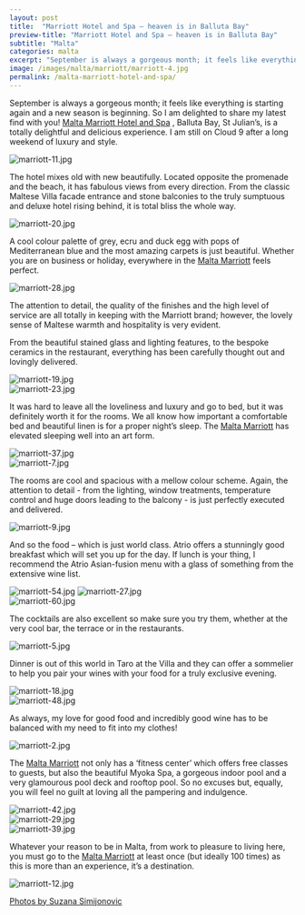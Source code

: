 ```yaml
---
layout: post
title:  "Marriott Hotel and Spa – heaven is in Balluta Bay"
preview-title: "Marriott Hotel and Spa – heaven is in Balluta Bay"
subtitle: "Malta"
categories: malta
excerpt: "September is always a gorgeous month; it feels like everything is starting again and a new season is beginning. So I am delighted to share my latest find with you" 
image: /images/malta/marriott/marriott-4.jpg
permalink: /malta-marriott-hotel-and-spa/
---
```


September is always a gorgeous month; it feels like everything is starting again and a new season is beginning. So I am delighted to share my latest find with you! <a href="https://www.marriott.com/hotels/travel/mlamc-malta-marriott-hotel-and-spa/" target="_blank">Malta Marriott Hotel and Spa</a> , Balluta Bay, St Julian’s, is a totally delightful and delicious experience. I am still on Cloud 9 after a long weekend of luxury and style.

<img src="{{ '/images/malta/marriott/marriott-11.jpg' | prepend: SourceUrl }}" alt="marriott-11.jpg">

The hotel mixes old with new beautifully. Located opposite the promenade and the beach, it has fabulous views from every direction. From the classic Maltese Villa facade entrance and stone balconies to the truly sumptuous and deluxe hotel rising behind, it is total bliss the whole way. 

<img src="{{ '/images/malta/marriott/marriott-20.jpg' | prepend: SourceUrl }}" alt="marriott-20.jpg">

A cool colour palette of grey, ecru and duck egg with pops of Mediterranean blue and the most amazing carpets is just beautiful. Whether you are on business or holiday, everywhere in the <a href="https://www.marriott.com/hotels/travel/mlamc-malta-marriott-hotel-and-spa/" target="_blank">Malta Marriott</a> feels perfect.

<div class="row no-gutters">
    <div class="col-md-6 col-sm-12">
        <div class="post-left-image" style="background: url(../images/malta/marriott/marriott-13.jpg) no-repeat; background-size: cover; margin-right: 0.5rem; max-height: 600px !important"></div>
    </div>
    <div class="col-md-6 col-sm-12">
        <div class="post-right-image" style="background: url(../images/malta/marriott/marriott-15.jpg) no-repeat; background-size: cover; margin-left: 0.5rem; max-height: 600px !important"></div>
    </div>
</div>

<img src="{{ '/images/malta/marriott/marriott-28.jpg' | prepend: SourceUrl }}" alt="marriott-28.jpg">

The attention to detail, the quality of the finishes and the high level of service are all totally in keeping with the Marriott brand; however, the lovely sense of Maltese warmth and hospitality is very evident.

<div class="row no-gutters">
    <div class="col-md-6 col-sm-12">
        <div class="post-left-image" style="background: url(../images/malta/marriott/marriott-17.jpg) no-repeat; background-size: cover; margin-right: 0.5rem; max-height: 600px !important"></div>
    </div>
    <div class="col-md-6 col-sm-12">
        <div class="post-right-image" style="background: url(../images/malta/marriott/marriott-21.jpg) no-repeat; background-size: cover; margin-left: 0.5rem; max-height: 600px !important"></div>
    </div>
</div>

From the beautiful stained glass and lighting features, to the bespoke ceramics in the restaurant, everything has been carefully thought out and lovingly delivered.

<img src="{{ '/images/malta/marriott/marriott-19.jpg' | prepend: SourceUrl }}" alt="marriott-19.jpg">

<div class="row no-gutters">
    <div class="col-md-6 col-sm-12">
        <div class="post-left-image" style="background: url(../images/malta/marriott/marriott-22.jpg) no-repeat; background-size: cover; margin-right: 0.5rem; max-height: 600px !important"></div>
    </div>
    <div class="col-md-6 col-sm-12">
        <div class="post-right-image" style="background: url(../images/malta/marriott/marriott-24.jpg) no-repeat; background-size: cover; margin-left: 0.5rem; max-height: 600px !important"></div>
    </div>
</div>

<div class="row no-gutters">
    <div class="col-md-6 col-sm-12">
        <div class="post-left-image" style="background: url(../images/malta/marriott/marriott-61.jpg) no-repeat; background-size: cover; margin-right: 0.5rem; max-height: 600px !important"></div>
    </div>
    <div class="col-md-6 col-sm-12">
        <div class="post-right-image" style="background: url(../images/malta/marriott/marriott-62.jpg) no-repeat; background-size: cover; margin-left: 0.5rem; max-height: 600px !important"></div>
    </div>
</div>

<img src="{{ '/images/malta/marriott/marriott-23.jpg' | prepend: SourceUrl }}" alt="marriott-23.jpg">

It was hard to leave all the loveliness and luxury and go to bed, but it was definitely worth it for the rooms. We all know how important a comfortable bed and beautiful linen is for a proper night’s sleep. The <a href="https://www.marriott.com/hotels/travel/mlamc-malta-marriott-hotel-and-spa/" target="_blank">Malta Marriott</a> has elevated sleeping well into an art form.

<img src="{{ '/images/malta/marriott/marriott-37.jpg' | prepend: SourceUrl }}" alt="marriott-37.jpg">

<div class="row no-gutters">
    <div class="col-md-6 col-sm-12">
        <div class="post-left-image" style="background: url(../images/malta/marriott/marriott-33.jpg) no-repeat; background-size: cover; margin-right: 0.5rem; max-height: 600px !important"></div>
    </div>
    <div class="col-md-6 col-sm-12">
        <div class="post-right-image" style="background: url(../images/malta/marriott/marriott-34.jpg) no-repeat; background-size: cover; margin-left: 0.5rem; max-height: 600px !important"></div>
    </div>
</div>

<img src="{{ '/images/malta/marriott/marriott-7.jpg' | prepend: SourceUrl }}" alt="marriott-7.jpg">

<div class="row no-gutters">
    <div class="col-md-6 col-sm-12">
        <div class="post-left-image" style="background: url(../images/malta/marriott/marriott-32.jpg) no-repeat; background-size: cover; margin-right: 0.5rem; max-height: 600px !important"></div>
    </div>
    <div class="col-md-6 col-sm-12">
        <div class="post-right-image" style="background: url(../images/malta/marriott/marriott-6.jpg) no-repeat; background-size: cover; margin-left: 0.5rem; max-height: 600px !important"></div>
    </div>
</div>

The rooms are cool and spacious with a mellow colour scheme. Again, the attention to detail - from the lighting, window treatments, temperature control and huge doors leading to the balcony - is just perfectly executed and delivered.

<img src="{{ '/images/malta/marriott/marriott-9.jpg' | prepend: SourceUrl }}" alt="marriott-9.jpg">

<div class="row no-gutters">
    <div class="col-md-6 col-sm-12">
        <div class="post-left-image" style="background: url(../images/malta/marriott/marriott.jpg) no-repeat; background-size: cover; margin-right: 0.5rem; max-height: 600px !important"></div>
    </div>
    <div class="col-md-6 col-sm-12">
        <div class="post-right-image" style="background: url(../images/malta/marriott/marriott-10.jpg) no-repeat; background-size: cover; margin-left: 0.5rem; max-height: 600px !important"></div>
    </div>
</div>

And so the food – which is just world class. Atrio offers a stunningly good breakfast which will set you up for the day. If lunch is your thing, I recommend the Atrio Asian-fusion menu with a glass of something from the extensive wine list.

<div class="row no-gutters">
    <div class="col-md-6 col-sm-12">
        <div class="post-left-image" style="background: url(../images/malta/marriott/marriott-45.jpg) no-repeat; background-size: cover; margin-right: 0.5rem; max-height: 600px !important"></div>
    </div>
    <div class="col-md-6 col-sm-12">
        <div class="post-right-image" style="background: url(../images/malta/marriott/marriott-46.jpg) no-repeat; background-size: cover; margin-left: 0.5rem; max-height: 600px !important"></div>
    </div>
</div>

<img src="{{ '/images/malta/marriott/marriott-54.jpg' | prepend: SourceUrl }}" alt="marriott-54.jpg">

<img src="{{ '/images/malta/marriott/marriott-27.jpg' | prepend: SourceUrl }}" alt="marriott-27.jpg">

<div class="row no-gutters">
    <div class="col-md-6 col-sm-12">
        <div class="post-left-image" style="background: url(../images/malta/marriott/marriott-44.jpg) no-repeat; background-size: cover; margin-right: 0.5rem; max-height: 600px !important"></div>
    </div>
    <div class="col-md-6 col-sm-12">
        <div class="post-right-image" style="background: url(../images/malta/marriott/marriott-55.jpg) no-repeat; background-size: cover; margin-left: 0.5rem; max-height: 600px !important"></div>
    </div>
</div>

<img src="{{ '/images/malta/marriott/marriott-60.jpg' | prepend: SourceUrl }}" alt="marriott-60.jpg">

The cocktails are also excellent so make sure you try them, whether at the very cool bar, the terrace or in the restaurants.

<div class="row no-gutters">
    <div class="col-md-6 col-sm-12">
        <div class="post-left-image" style="background: url(../images/malta/marriott/marriott-52.jpg) no-repeat; background-size: cover; margin-right: 0.5rem; max-height: 600px !important"></div>
    </div>
    <div class="col-md-6 col-sm-12">
        <div class="post-right-image" style="background: url(../images/malta/marriott/marriott-53.jpg) no-repeat; background-size: cover; margin-left: 0.5rem; max-height: 600px !important"></div>
    </div>
</div>

<img src="{{ '/images/malta/marriott/marriott-5.jpg' | prepend: SourceUrl }}" alt="marriott-5.jpg">

<div class="row no-gutters">
    <div class="col-md-6 col-sm-12">
        <div class="post-left-image" style="background: url(../images/malta/marriott/marriott-56.jpg) no-repeat; background-size: cover; margin-right: 0.5rem; max-height: 600px !important"></div>
    </div>
    <div class="col-md-6 col-sm-12">
        <div class="post-right-image" style="background: url(../images/malta/marriott/marriott-57.jpg) no-repeat; background-size: cover; margin-left: 0.5rem; max-height: 600px !important"></div>
    </div>
</div>

Dinner is out of this world in Taro at the Villa and they can offer a sommelier to help you pair your wines with your food for a truly exclusive evening.

<img src="{{ '/images/malta/marriott/marriott-18.jpg' | prepend: SourceUrl }}" alt="marriott-18.jpg">

<div class="row no-gutters">
    <div class="col-md-6 col-sm-12">
        <div class="post-left-image" style="background: url(../images/malta/marriott/marriott-58.jpg) no-repeat; background-size: cover; margin-right: 0.5rem; max-height: 600px !important"></div>
    </div>
    <div class="col-md-6 col-sm-12">
        <div class="post-right-image" style="background: url(../images/malta/marriott/marriott-49.jpg) no-repeat; background-size: cover; margin-left: 0.5rem; max-height: 600px !important"></div>
    </div>
</div>

<img src="{{ '/images/malta/marriott/marriott-48.jpg' | prepend: SourceUrl }}" alt="marriott-48.jpg">

<div class="row no-gutters">
    <div class="col-md-6 col-sm-12">
        <div class="post-left-image" style="background: url(../images/malta/marriott/marriott-14.jpg) no-repeat; background-size: cover; margin-right: 0.5rem; max-height: 600px !important"></div>
    </div>
    <div class="col-md-6 col-sm-12">
        <div class="post-right-image" style="background: url(../images/malta/marriott/marriott-16.jpg) no-repeat; background-size: cover; margin-left: 0.5rem; max-height: 600px !important"></div>
    </div>
</div>

As always, my love for good food and incredibly good wine has to be balanced with my need to fit into my clothes! 

<img src="{{ '/images/malta/marriott/marriott-2.jpg' | prepend: SourceUrl }}" alt="marriott-2.jpg">

<div class="row no-gutters">
    <div class="col-md-6 col-sm-12">
        <div class="post-left-image" style="background: url(../images/malta/marriott/marriott-25.jpg) no-repeat; background-size: cover; margin-right: 0.5rem; max-height: 600px !important"></div>
    </div>
    <div class="col-md-6 col-sm-12">
        <div class="post-right-image" style="background: url(../images/malta/marriott/marriott-63.jpg) no-repeat; background-size: cover; margin-left: 0.5rem; max-height: 600px !important"></div>
    </div>
</div>

The <a href="https://www.marriott.com/hotels/travel/mlamc-malta-marriott-hotel-and-spa/" target="_blank">Malta Marriott</a> not only has a ‘fitness center’ which offers free classes to guests, but also the beautiful Myoka Spa, a gorgeous indoor pool and a very glamourous pool deck and rooftop pool. So no excuses but, equally, you will feel no guilt at loving all the pampering and indulgence.

<img src="{{ '/images/malta/marriott/marriott-42.jpg' | prepend: SourceUrl }}" alt="marriott-42.jpg">

<div class="row no-gutters">
    <div class="col-md-6 col-sm-12">
        <div class="post-left-image" style="background: url(../images/malta/marriott/marriott-38.jpg) no-repeat; background-size: cover; margin-right: 0.5rem; max-height: 600px !important"></div>
    </div>
    <div class="col-md-6 col-sm-12">
        <div class="post-right-image" style="background: url(../images/malta/marriott/marriott-43.jpg) no-repeat; background-size: cover; margin-left: 0.5rem; max-height: 600px !important"></div>
    </div>
</div>

<div class="row no-gutters">
    <div class="col-md-6 col-sm-12">
        <div class="post-left-image" style="background: url(../images/malta/marriott/marriott-40.jpg) no-repeat; background-size: cover; margin-right: 0.5rem; max-height: 600px !important"></div>
    </div>
    <div class="col-md-6 col-sm-12">
        <div class="post-right-image" style="background: url(../images/malta/marriott/marriott-36.jpg) no-repeat; background-size: cover; margin-left: 0.5rem; max-height: 600px !important"></div>
    </div>
</div>

<img src="{{ '/images/malta/marriott/marriott-29.jpg' | prepend: SourceUrl }}" alt="marriott-29.jpg">

<div class="row no-gutters">
    <div class="col-md-6 col-sm-12">
        <div class="post-left-image" style="background: url(../images/malta/marriott/marriott-3.jpg) no-repeat; background-size: cover; margin-right: 0.5rem; max-height: 600px !important"></div>
    </div>
    <div class="col-md-6 col-sm-12">
        <div class="post-right-image" style="background: url(../images/malta/marriott/marriott-30.jpg) no-repeat; background-size: cover; margin-left: 0.5rem; max-height: 600px !important"></div>
    </div>
</div>

<img src="{{ '/images/malta/marriott/marriott-39.jpg' | prepend: SourceUrl }}" alt="marriott-39.jpg">

Whatever your reason to be in Malta, from work to pleasure to living here, you must go to the <a href="https://www.marriott.com/hotels/travel/mlamc-malta-marriott-hotel-and-spa/" target="_blank">Malta Marriott</a> at least once (but ideally 100 times) as this is more than an experience, it’s a destination.

<img src="{{ '/images/malta/marriott/marriott-12.jpg' | prepend: SourceUrl }}" alt="marriott-12.jpg">

<a href="https://www.instagram.com/simisu__/" target="_blank">Photos by Suzana Simijonovic</a>